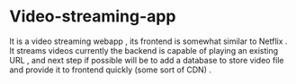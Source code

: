 # Video-streaming-app
It is a video streaming webapp , its frontend is somewhat similar to Netflix . It streams videos currently the backend is capable of playing an existing URL , and next step if possible will be to add a database to store video file and provide it to frontend quickly (some sort of CDN) .
